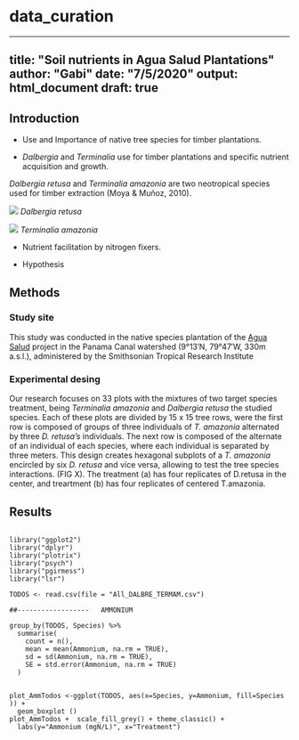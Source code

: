 # data_curation

---
title: "Soil nutrients in Agua Salud Plantations"
author: "Gabi"
date: "7/5/2020"
output: html_document
draft: true 
---

## Introduction 

  * Use and Importance of native tree species for timber plantations. 


  * _Dalbergia_ and _Terminalia_ use for timber plantations and specific nutrient acquisition and growth.

  _Dalbergia retusa_ and _Terminalia amazonia_ are two neotropical species used for timber extraction (Moya & Muñoz, 2010).
  
  ![](https://pfaf.org/Admin/PlantImages/Dalbergia-retusa-2.jpg)
    _Dalbergia retusa_ 
  
  ![](https://upload.wikimedia.org/wikipedia/commons/thumb/8/84/Terminalia_argentea.jpg/220px-Terminalia_argentea.jpg)
    _Terminalia amazonia_
  

  * Nutrient facilitation by nitrogen fixers. 

  * Hypothesis
  
## Methods 

### Study site 

This study was conducted in the native species plantation of the [Agua Salud](https://striresearch.si.edu/smartreforestation/#)  project in the Panama Canal watershed (9°13′N, 79°47′W, 330m a.s.l.), administered by the Smithsonian Tropical Research Institute

### Experimental desing 

Our research focuses on 33 plots with the mixtures of two target species treatment, being _Terminalia amazonia_ and _Dalbergia retusa_ the studied species. Each of these plots are divided by 15 x 15 tree rows, were the first row is composed of groups of three individuals of _T. amazonia_ alternated by three _D. retusa’s_ individuals. The next row is composed of the alternate of an individual of each species, where each individual is separated by three meters. This design creates hexagonal subplots of a _T. amazonia_ encircled by six _D. retusa_ and vice versa, allowing to test the tree species interactions. (FIG X). The treatment (a) has four replicates of D.retusa in the center, and treartment (b) has four replicates of centered T.amazonia. 


## Results

```{r, anova, cache=TRUE, echo = FALSE}

library("ggplot2")
library("dplyr")
library("plotrix") 
library("psych")
library("pgirmess")
library("lsr")

TODOS <- read.csv(file = "All_DALBRE_TERMAM.csv")

##------------------   AMMONIUM 

group_by(TODOS, Species) %>%
  summarise(
    count = n(),
    mean = mean(Ammonium, na.rm = TRUE),
    sd = sd(Ammonium, na.rm = TRUE), 
    SE = std.error(Ammonium, na.rm = TRUE)
  )


plot_AmmTodos <-ggplot(TODOS, aes(x=Species, y=Ammonium, fill=Species )) + 
  geom_boxplot ()
plot_AmmTodos +  scale_fill_grey() + theme_classic() + 
  labs(y="Ammonium (mgN/L)", x="Treatment")

```
